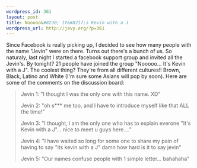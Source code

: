 ```yaml
--- 
wordpress_id: 361
layout: post
title: Nooooo&#8230; It&#8217;s Kevin with a J
wordpress_url: http://jevy.org/?p=361
---
```

Since Facebook is really picking up, I decided to see how many people with the name "Jevin" were on there.  Turns out there's a bunch of us.  So naturaly, last night I started a facebook support group and invited all the Jevin's.  By tonight?  21 people have joined the group "Nooooo... It's Kevin with a J".  The coolest thing?  They're from all different cultures!!  Brown, Black, Latino and White (I'm sure some Asians will pop by soon).  Here are some of the comments on the discussion board:
<blockquote>Jevin 1: "I thought I was the only one with this name. XD"

Jevin 2: "oh s*** me too, and I have to introduce myself like that ALL the time!"

Jevin 3: "I thought, i am the only one who has to explain everone "It's Kevin with a J"... nice to meet u guys here...."

Jevin 4: "I have waited so long for some one to share my pain of having to say "its kevin with a J" damn how hard is it to say jevin"

Jevin 5: "Our names confuse people with 1 simple letter... bahahaha"</blockquote>
